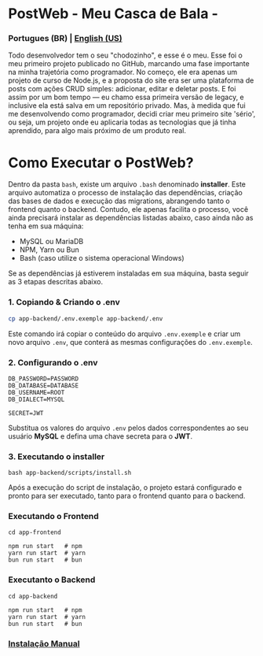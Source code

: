 PostWeb - Meu Casca de Bala -
===

### Portugues (BR) | [English (US)](docs/README.en-us.md)

Todo desenvolvedor tem o seu "chodozinho", e esse é o meu. Esse foi o meu primeiro projeto publicado no GitHub, marcando uma fase importante na minha trajetória como programador. No começo, ele era apenas um projeto de curso de Node.js, e a proposta do site era ser uma plataforma de posts com ações CRUD simples: adicionar, editar e deletar posts. E foi assim por um bom tempo — eu chamo essa primeira versão de legacy, e inclusive ela está salva em um repositório privado. Mas, à medida que fui me desenvolvendo como programador, decidi criar meu primeiro site 'sério', ou seja, um projeto onde eu aplicaria todas as tecnologias que já tinha aprendido, para algo mais próximo de um produto real.

Como Executar o PostWeb?
===

Dentro da pasta `bash`, existe um arquivo `.bash` denominado **installer**. Este arquivo automatiza o processo de instalação das dependências, criação das bases de dados e execução das migrations, abrangendo tanto o frontend quanto o backend. Contudo, ele apenas facilita o processo, você ainda precisará instalar as dependências listadas abaixo, caso ainda não as tenha em sua máquina:

- MySQL ou MariaDB
- NPM, Yarn ou Bun
- Bash (caso utilize o sistema operacional Windows)

Se as dependências já estiverem instaladas em sua máquina, basta seguir as 3 etapas descritas abaixo.


### 1. Copiando & Criando o .env
```bash
cp app-backend/.env.exemple app-backend/.env
```
Este comando irá copiar o conteúdo do arquivo `.env.exemple` e criar um novo arquivo `.env`, que conterá as mesmas configurações do `.env.exemple`.


### 2. Configurando o .env
```env
DB_PASSWORD=PASSWORD
DB_DATABASE=DATABASE
DB_USERNAME=ROOT
DB_DIALECT=MYSQL

SECRET=JWT
```
Substitua os valores do arquivo `.env` pelos dados correspondentes ao seu usuário **MySQL** e defina uma chave secreta para o **JWT**.


### 3. Executando o **installer**
```shell
bash app-backend/scripts/install.sh
```
Após a execução do script de instalação, o projeto estará configurado e pronto para ser executado, tanto para o frontend quanto para o backend.


### Executando o Frontend
```shell
cd app-frontend

npm run start   # npm
yarn run start  # yarn
bun run start   # bun
```


### Executanto o Backend
```shell
cd app-backend

npm run start   # npm
yarn run start  # yarn
bun run start   # bun
```

### [Instalação Manual](docs/installer-manual.pt-br.md)
